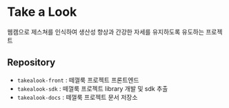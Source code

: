 # Take a Look
웹캠으로 제스쳐를 인식하여 생산성 향상과 간강한 자세를 유지하도록 유도하는 프로젝트

## Repository
- `takealook-front` : 떼껄룩 프로젝트 프론트엔드
- `takealook-sdk` : 떼껄룩 프로젝트 library 개발 및 sdk 추출
- `takealook-docs` : 떼껄룩 프로젝트 문서 저장소


